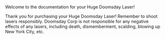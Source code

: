 Welcome to the documentation for your Huge Doomsday Laser!

Thank you for purchasing your Huge Doomsday Laser! Remember to shoot lasers responsibly. Doomsday Corp is not responsible for any negative effects of any lasers, including death, dismemberment, scalding, blowing up New York City, etc.
